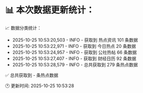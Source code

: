 📊 本次数据更新统计：
==========================

📈 数据分类统计：
- 2025-10-25 10:53:20,503 - INFO - 获取到 热点资讯 101 条数据
- 2025-10-25 10:53:22,971 - INFO - 获取到 今日热点 20 条数据
- 2025-10-25 10:53:24,957 - INFO - 获取到 公社热帖 66 条数据
- 2025-10-25 10:53:27,407 - INFO - 获取到 财经日历 92 条数据
- 2025-10-25 10:53:28,579 - INFO - 总共获取到 279 条热点数据

✅ 总共获取到 - 条热点数据

🕐 更新时间: 2025-10-25 10:53:28
